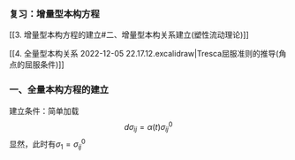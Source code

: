 ### 复习：增量型本构方程

[[3. 增量型本构方程的建立#二、增量型本构关系建立(塑性流动理论)]]

[[4. 全量型本构关系 2022-12-05 22.17.12.excalidraw|Tresca屈服准则的推导(角点的屈服条件)]]

### 一、全量本构方程的建立

建立条件：简单加载
$$d\sigma_{ij} = \alpha(t) \sigma_{ij}^0$$
显然，此时有$\sigma_1 = \sigma_{ij}^0$
